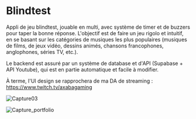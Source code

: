 # Blindtest

Appli de jeu blindtest, jouable en multi, avec système de timer et de buzzers pour taper la bonne réponse.
L'objectif est de faire un jeu rigolo et intuitif, en se basant sur les catégories de musiques les plus populaires (musiques de films, de jeux vidéo, dessins animés, chansons francophones, anglophones, séries TV, etc.).

Le backend est assuré par un système de database et d'API (Supabase + API Youtube), qui est en partie automatique et facile à modifier.

À terme, l'UI design se rapprochera de ma DA de streaming : https://www.twitch.tv/axabagaming

![Capture03](https://github.com/user-attachments/assets/1073c2a6-5cb9-4ade-b7c9-c50bad0a3fe7)

![Capture_portfolio](https://github.com/user-attachments/assets/408465ce-53cd-42d1-869d-16d7daafde04)
